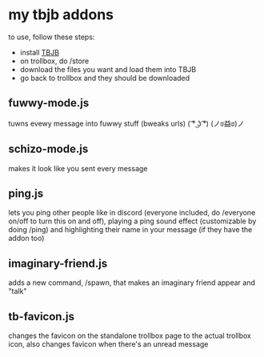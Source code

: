 # my tbjb addons
to use, follow these steps:
- install [TBJB](https://dell-optiplex-790.github.io/tbjb/)
- on trollbox, do /store
- download the files you want and load them into TBJB
- go back to trollbox and they should be downloaded

## fuwwy-mode.js

tuwns evewy message into fuwwy stuff (bweaks urls) ( ͡° ͜ʖ ͡°) (ノಠ益ಠ)ノ

## schizo-mode.js

makes it look like you sent every message

## ping.js

lets you ping other people like in discord (everyone included, do /everyone on/off to turn this on and off), playing a ping sound effect (customizable by doing /ping) and highlighting their name in your message (if they have the addon too)

## imaginary-friend.js

adds a new command, /spawn, that makes an imaginary friend appear and "talk"

## tb-favicon.js

changes the favicon on the standalone trollbox page to the actual trollbox icon, also changes favicon when there's an unread message
